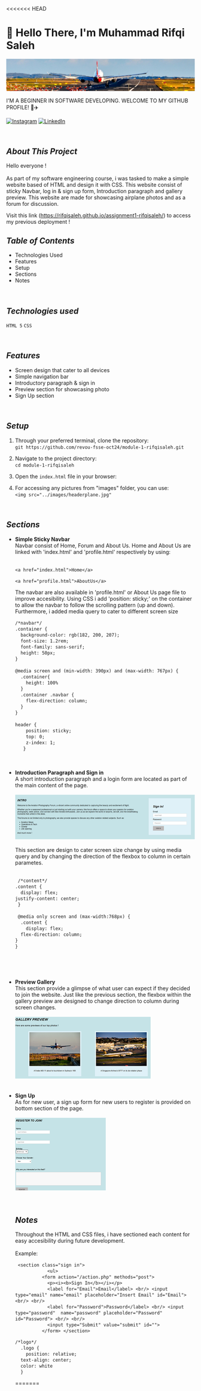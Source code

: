<<<<<<< HEAD
#  👋 Hello There, I'm Muhammad Rifqi Saleh


<img src="images/headerplane.jpg">


I'M A BEGINNER IN SOFTWARE DEVELOPING. WELCOME TO MY GITHUB PROFILE! 🚀✈️

[![Instagram](https://img.shields.io/badge/Instagram-%23E4405F.svg?logo=Instagram&logoColor=white)](https://instagram.com/rifqisaleh) [![LinkedIn](https://img.shields.io/badge/LinkedIn-%230077B5.svg?logo=linkedin&logoColor=white)](https://www.linkedin.com/in/muhammad-rifqi-saleh-77b61911a/) 

<br/>


## <i><b>About This Project</b></i>
Hello everyone ! <br/> <br/>
As part of my software engineering course, i was tasked to make a simple website based of HTML and design it with CSS. This website consist of sticky Navbar, log in & sign up form, Introduction paragraph and gallery preview. This website are made for showcasing airplane photos and as a forum for discussion.

Visit this link (https://rifqisaleh.github.io/assignment1-rifqisaleh/) to access my previous deployment !

## <i><b> Table of Contents </b></i>
<ul><li>Technologies Used</li>
<li>Features</li>
<li>Setup</li>
<li>Sections</li> 
<li>Notes</li></ul>


<br/>

## <i><b> Technologies used </b></i>

`HTML 5` `CSS`

<br/>

## <i><b> Features </b></i> <br/>

<ul>
<li>Screen design that cater to all devices</li>
<li>Simple navigation bar</li>
<li>Introductory paragraph & sign in</li>
<li>Preview section for showcasing photo</li>
<li>Sign Up section</li> </ul>

<br/>

## <i><b>Setup</b></i> <br/>

1. Through your preferred terminal, clone the repository:<br>
    `git https://github.com/revou-fsse-oct24/module-1-rifqisaleh.git`

2. Navigate to the project directory:<br>
`cd module-1-rifqisaleh`

3. Open the `index.html` file in your browser:
   
4. For accessing any pictures from "images" folder, you can use: <br>
 `<img src="../images/headerplane.jpg"`

<br>

 ## <i><b>Sections</i></b>

 <ul><li><b>Simple Sticky Navbar</b><br>
Navbar consist of Home, Forum and About Us. Home and About Us are linked with 'index.html' and 'profile.html' respectively by using:<br><br>

 ```{r, eval=FALSE}
 <a href="index.html">Home</a>
```
```{r, eval=FALSE}
<a href="profile.html">AboutUs</a>
```
The navbar are also available in 'profile.html' or About Us page file to improve accesibility. Using CSS i add 'position: sticky;' on the container to allow the navbar to follow the scrolling pattern (up and down). Furthermore, i added media query to cater to different screen size
```{r, eval=FALSE}
/*navbar*/
.container {
  background-color: rgb(182, 200, 207);
  font-size: 1.2rem;
  font-family: sans-serif;
  height: 50px;
}

@media screen and (min-width: 390px) and (max-width: 767px) {
  .container{
    height: 100%
  }
  .container .navbar {
    flex-direction: column;
  }
}

header {
    position: sticky;
    top: 0;
    z-index: 1;
   }
   ```
 
 </li><br/><br>

<li><b>Introduction Paragraph and Sign in</b><br>
A short introduction paragraph and a login form are located as part of the main content of the page.<br><br>
<img src="images/introparagraph.png">
<br> <br>This section are design to cater screen size change by using media query and by changing the direction of the flexbox to column in certain parametes. <br> <br>

```{r, eval=false}
 /*content*/
.content {
  display: flex;
justify-content: center;
 }

 @media only screen and (max-width:768px) {
  .content {
    display: flex;
  flex-direction: column;
}
}
```
<br><br><br>

<li><b>Preview Gallery</b><br>
This section provide a glimpse of what user can expect if they decided to join the website. Just like the previous section, the flexbox within the gallery preview are designed to change direction to column during screen changes. <br> <br>
<img src="images/gallerypreview.png"><br><br><br>

<li><b>Sign Up</b><br>
As for new user, a sign up form for new users to register is provided on bottom section of the page.
<br><br>
<img src="images/signupform.png"><br><br><br>


## <i><b> Notes </b></i> <br>
Throughout the HTML and CSS files, i have sectioned each content for easy accesibility during future development.<br><br>
Example:<br>

```{r, eval=False}
 <section class="sign in">
            <ul>
          <form action="/action.php" methods="post">
            <p><i><b>Sign In</b></i></p>
            <label for="Email">Email</label> <br/> <input type="email" name="email" placeholder="Insert Email" id="Email"> <br/> <br/> 
            <label for="Password">Password</label> <br/> <input type="password"  name="password" placeholder="Password" id="Password"> <br/> <br/>
            <input type="Submit" value="submit" id="">
          </form> </section>
```

```{r, eval=false}
/*logo*/
  .logo {
    position: relative;
  text-align: center;
  color: white
  }
```  
=======

